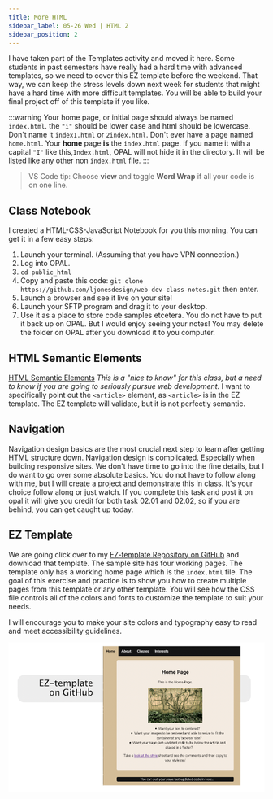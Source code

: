 ```yaml
---
title: More HTML
sidebar_label: 05-26 Wed | HTML 2
sidebar_position: 2
---
```


I have taken part of the Templates activity and moved it here. Some students in past semesters have really had a hard time with advanced templates, so we need to cover this EZ template before the weekend. That way, we can keep the stress levels down next week for students that might have a hard time with more difficult templates. You will be able to build your final project off of this template if you like.

:::warning
Your home page, or initial page should always be named ```index.html```. the ```"i"``` should be lower case and html should be lowercase. Don't name it ```index1.html``` or ```2index.html```. Don't ever have a page named ```home.html```. Your **home** page **is** the ```index.html``` page. If you name it with a capital ```"I"``` like this,```Index.html```, OPAL will not hide it in the directory. It will be listed like any other non ```index.html``` file.
:::

>VS Code tip: Choose **view** and toggle **Word Wrap** if all your code is on one line.

## Class Notebook 

I created a HTML-CSS-JavaScript Notebook for you this morning. You can get it in a few easy steps:

1. Launch your terminal. (Assuming that you have VPN connection.)
2. Log into OPAL.
3. ```cd public_html```
4. Copy and paste this code: ```git clone https://github.com/ljonesdesign/web-dev-class-notes.git``` then enter.
5. Launch a browser and see it live on your site!
6. Launch your SFTP program and drag it to your desktop.
7. Use it as a place to store code samples etcetera. You do not have to put it back up on OPAL. But I would enjoy seeing your notes! You may delete the folder on OPAL after you download it to you computer.

## HTML Semantic Elements
[HTML Semantic Elements](https://www.w3schools.com/html/html5_semantic_elements.asp) *This is a "nice to know" for this class, but a need to know if you are going to seriously pursue web development.* I want to specifically point out the ```<article>``` element, as ```<article>``` is in the EZ template. The EZ template will validate, but it is not perfectly semantic.

## Navigation
Navigation design basics are the most crucial next step to learn after getting HTML structure down. Navigation design is complicated. Especially when building responsive sites. We don't have time to go into the fine details, but I do want to go over some absolute basics. You do not have to follow along with me, but I will create a project and demonstrate this in class. It's your choice follow along or just watch. If you complete this task and post it on opal it will give you credit for both task 02.01 and 02.02, so if you are behind, you can get caught up today.

## EZ Template

We are going click over to my [EZ-template Repository on GitHub](https://github.com/ljonesdesign/EZ-template) and download that template. The sample site has four working pages. The template only has a working home page which is the ```index.html``` file. The goal of this exercise and practice is to show you how to create multiple pages from this template or any other template. You will see how the CSS file controls all of the colors and fonts to customize the template to suit your needs. 

I will encourage you to make your site colors and typography easy to read and meet accessibility guidelines.

[![Ez-template image](/img/ez-template.png)](https://github.com/ljonesdesign/EZ-template)